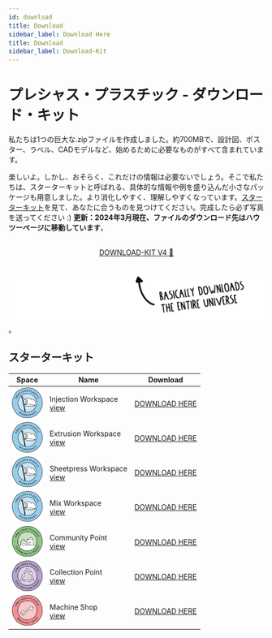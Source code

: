 ```yaml
---
id: download 
title: Download 
sidebar_label: Download Here 
title: Download 
sidebar_label: Download-Kit 
---
```

<style> 
:root { 
  --highlight: #ffe084; 
  --links: #29bbe3; 
  --hover: rgb(131, 206, 235); 
} 
</style> 

# プレシャス・プラスチック - ダウンロード・キット 
私たちは1つの巨大な.zipファイルを作成しました。約700MBで、設計図、ポスター、ラベル、CADモデルなど、始めるために必要なものがすべて含まれています。 

楽しいよ。しかし、おそらく、これだけの情報は必要ないでしょう。そこで私たちは、スターターキットと呼ばれる、具体的な情報や例を盛り込んだ小さなパッケージも用意しました。より消化しやすく、理解しやすくなっています。[スターターキット](https://preciousplastic.com/starterkits/overview)を見て、あなたに合うものを見つけてください。完成したら必ず写真を送ってください :) 
**更新：2024年3月現在、ファイルのダウンロード先はハウツーページに移動しています**。 
<br><br> 
<center>
<a id="kit" class="downloadButton js-getLinkDetails" href="https://community.preciousplastic.com/how-to/download-kit">DOWNLOAD-KIT V4 🤙</a><br><br> 
</center>

<img src="assets/download/arrow.png"/>。 
<br> 

## スターターキット 

|  Space  | Name       |Download| 
|---|----------------|--------| 
| <img src="assets/universe/badge-workspace.png" width="60"/>| Injection Workspace<br>[view](https://www.preciousplastic.com/starterkits/showcase/injection)      | <a href="https://community.preciousplastic.com/how-to/set-up-an-injection-workspace">DOWNLOAD HERE</a><div id="injection-downloadCount"></div>   | 
| <img src="assets/universe/badge-workspace.png" width="60"/>| Extrusion Workspace<br>[view](https://www.preciousplastic.com/starterkits/showcase/extrusion)      | <a href="https://community.preciousplastic.com/how-to/set-up-an-extrusion-workspace">DOWNLOAD HERE</a><div id="extrusion-downloadCount"></div>  | 
| <img src="assets/universe/badge-workspace.png" width="60"/>| Sheetpress Workspace<br>[view](https://www.preciousplastic.com/starterkits/showcase/sheetpress)        | <a href="https://community.preciousplastic.com/how-to/set-up-a-sheetpress-workspace">DOWNLOAD HERE</a><div id="sheetpress-downloadCount"></div>    | 
| <img src="assets/universe/badge-workspace.png" width="60"/>| Mix Workspace<br>[view](https://www.preciousplastic.com/starterkits/showcase/mix)  | <a href="https://community.preciousplastic.com/how-to/set-up-a-mix-workspace">DOWNLOAD HERE</a><div id="mix-downloadCount"></div>    | 
| <img src="assets/universe/badge-community-point.png" width="60"/>| Community Point<br>[view](https://www.preciousplastic.com/starterkits/showcase/community-point)    | <a href="https://community.preciousplastic.com/how-to/set-up-a-community-point">DOWNLOAD HERE</a><div id="community-downloadCount"></div>    | 
| <img src="assets/universe/badge-collection-point.png" width="60"/>| Collection Point<br>[view](https://www.preciousplastic.com/starterkits/showcase/collection-point)  |  <a href="https://community.preciousplastic.com/how-to/set-up-a-collection-point">DOWNLOAD HERE</a><div id="collection-downloadCount"></div>     | 
| <img src="assets/universe/badge-machine-shop.png" width="60"/>| Machine Shop <br>[view](https://www.preciousplastic.com/starterkits/showcase/machine-shop)  |  <a href="https://community.preciousplastic.com/how-to/set-up-a-machine-shop">DOWNLOAD HERE</a><div id="machine-downloadCount"></div>     | 
